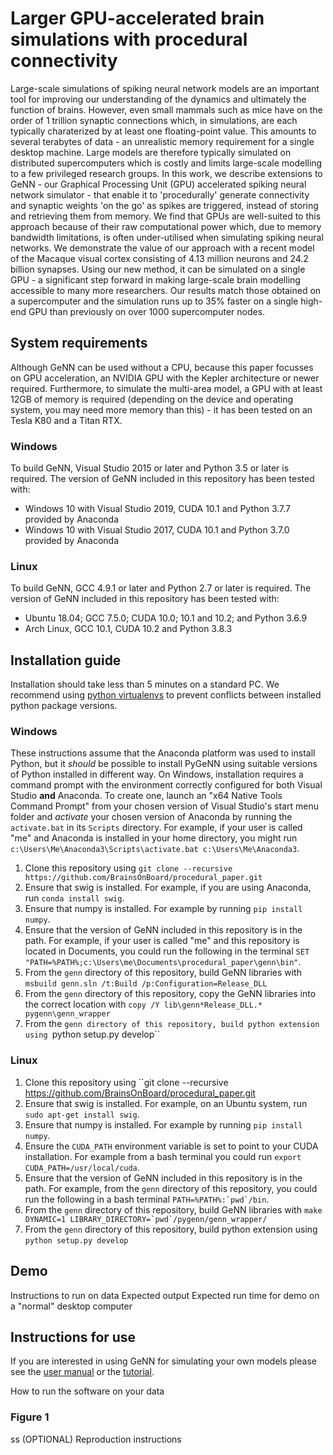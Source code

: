 # Larger GPU-accelerated brain simulations with procedural connectivity
Large-scale simulations of spiking neural network models are an important tool for improving our understanding of the dynamics and ultimately the function of brains.
However, even small mammals such as mice have on the order of 1 trillion synaptic connections which, in simulations, are each typically charaterized by at least one floating-point value.
This amounts to several terabytes of data - an unrealistic memory requirement for a single desktop machine.
Large models are therefore typically simulated on distributed supercomputers which is costly and limits large-scale modelling to a few privileged research groups.
In this work, we describe extensions to GeNN - our Graphical Processing Unit (GPU) accelerated spiking neural network simulator - that enable it to 'procedurally' generate connectivity and synaptic weights 'on the go' as spikes are triggered, instead of storing and retrieving them from memory.
We find that GPUs are well-suited to this approach because of their raw computational power which, due to memory bandwidth limitations, is often under-utilised when simulating spiking neural networks.
We demonstrate the value of our approach with a recent model of the Macaque visual cortex consisting of 4.13 million neurons and 24.2 billion synapses.
Using our new method, it can be simulated on a single GPU - a significant step forward in making large-scale brain modelling accessible to many more researchers.
Our results match those obtained on a supercomputer and the simulation runs up to 35% faster on a single high-end GPU than previously on over 1000 supercomputer nodes.

## System requirements
Although GeNN can be used without a CPU, because this paper focusses on GPU acceleration, an NVIDIA GPU with the Kepler architecture or newer required.
Furthermore, to simulate the multi-area model, a GPU with at least 12GB of memory is required (depending on the device and operating system, you may need more memory than this) - it has been tested on an Tesla K80 and a Titan RTX.

### Windows
To build GeNN, Visual Studio 2015 or later and Python 3.5 or later is required.
The version of GeNN included in this repository has been tested with:
- Windows 10 with Visual Studio 2019, CUDA 10.1 and Python 3.7.7 provided by Anaconda
- Windows 10 with Visual Studio 2017, CUDA 10.1 and Python 3.7.0 provided by Anaconda

### Linux
To build GeNN, GCC 4.9.1 or later and Python 2.7 or later is required.
The version of GeNN included in this repository has been tested with:
- Ubuntu 18.04; GCC 7.5.0; CUDA 10.0; 10.1 and 10.2; and Python 3.6.9
- Arch Linux, GCC 10.1, CUDA 10.2 and Python 3.8.3

## Installation guide
Installation should take less than 5 minutes on a standard PC.
We recommend using [python virtualenvs](https://pypi.org/project/virtualenv/) to prevent conflicts between installed python package versions.

### Windows
These instructions assume that the Anaconda platform was used to install Python, but it _should_ be possible to install PyGeNN using suitable versions of Python installed in different way.
On Windows, installation requires a command prompt with the environment correctly configured for both Visual Studio **and** Anaconda. 
To create one, launch an "x64 Native Tools Command Prompt" from your chosen version of Visual Studio's start menu folder and _activate_ your chosen version of Anaconda by running the ``activate.bat`` in its ``Scripts`` directory. 
For example, if your user is called "me" and Anaconda is installed in your home directory, you might run ``c:\Users\Me\Anaconda3\Scripts\activate.bat c:\Users\Me\Anaconda3``.

1. Clone this repository using ``git clone --recursive https://github.com/BrainsOnBoard/procedural_paper.git``
2. Ensure that swig is installed. For example, if you are using Anaconda, run ``conda install swig``.
3. Ensure that numpy is installed. For example by running ``pip install numpy``.
4. Ensure that the version of GeNN included in this repository is in the path. For example, if your user is called "me" and this repository is located in Documents, you could run the following in the terminal ``SET "PATH=%PATH%;c:\Users\me\Documents\procedural_paper\genn\bin"``.
5. From the ``genn`` directory of this repository, build GeNN libraries with ``msbuild genn.sln /t:Build /p:Configuration=Release_DLL``
6. From the ``genn`` directory of this repository, copy the GeNN libraries into the correct location with ``copy /Y lib\genn*Release_DLL.* pygenn\genn_wrapper``
7. From the ``genn directory of this repository, build python extension using ``python setup.py develop``

### Linux
1. Clone this repository using ``git clone --recursive https://github.com/BrainsOnBoard/procedural_paper.git
2. Ensure that swig is installed. For example, on an Ubuntu system, run ``sudo apt-get install swig``.
3. Ensure that numpy is installed. For example by running ``pip install numpy``.
4. Ensure the ``CUDA_PATH`` environment variable is set to point to your CUDA installation. For example from a bash terminal you could run ``export CUDA_PATH=/usr/local/cuda``.
5. Ensure that the version of GeNN included in this repository is in the path. For example, from the ``genn`` directory of this repository, you could run the following in a bash terminal ``PATH=%PATH%:`pwd`/bin``.
6. From the ``genn`` directory of this repository, build GeNN libraries with ``make DYNAMIC=1 LIBRARY_DIRECTORY=`pwd`/pygenn/genn_wrapper/``
7. From the ``genn`` directory of this repository, build python extension using ``python setup.py develop``

## Demo
Instructions to run on data
Expected output
Expected run time for demo on a "normal" desktop computer

## Instructions for use
If you are interested in using GeNN for simulating your own models please see the [user manual](https://genn-team.github.io/genn/documentation/4/html/index.html) or the [tutorial](https://github.com/neworderofjamie/new_genn_tutorials).

How to run the software on your data


### Figure 1
ss
(OPTIONAL) Reproduction instructions